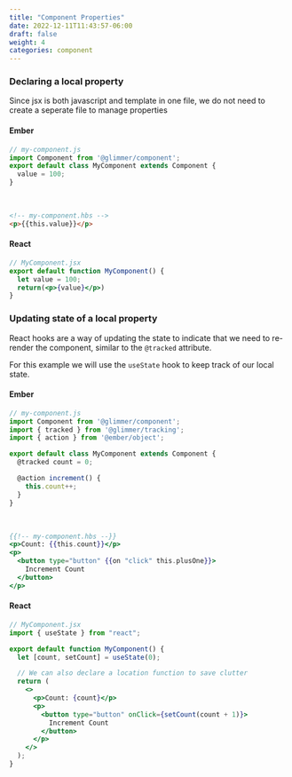 ```yaml
---
title: "Component Properties"
date: 2022-12-11T11:43:57-06:00
draft: false
weight: 4
categories: component
---
```



### Declaring a local property
Since jsx is both javascript and template in one file, we do not need to create a seperate file to manage properties

<div class="flex justify-around pb4">

<div class="w-50 pr3 ember-code">


#### Ember
```js
// my-component.js
import Component from '@glimmer/component';
export default class MyComponent extends Component {
  value = 100;
}
```
<br>

```html
<!-- my-component.hbs -->
<p>{{this.value}}</p>
```

</div>
<div class="w-50 pl3 react-code">

#### React
```jsx
// MyComponent.jsx
export default function MyComponent() {
  let value = 100;
  return(<p>{value}</p>)
}
```
</div>
</div>

### Updating state of a local property
React hooks are a way of updating the state to indicate that we need to re-render the component,
similar to the `@tracked` attribute.

For this example we will use the `useState` hook to keep track of our local state.

<div class="flex justify-around pb4">

<div class="w-50 pr3 ember-code">


#### Ember
```js
// my-component.js
import Component from '@glimmer/component';
import { tracked } from '@glimmer/tracking';
import { action } from '@ember/object';

export default class MyComponent extends Component {
  @tracked count = 0;

  @action increment() {
    this.count++;
  }
}
```
<br>

```hbs
{{!-- my-component.hbs --}}
<p>Count: {{this.count}}</p>
<p>
  <button type="button" {{on "click" this.plusOne}}>
    Increment Count
  </button>
</p>
```

</div>
<div class="w-50 pl3 react-code">

#### React
```jsx
// MyComponent.jsx
import { useState } from "react";

export default function MyComponent() {
  let [count, setCount] = useState(0);

  // We can also declare a location function to save clutter
  return (
    <>
      <p>Count: {count}</p>
      <p>
        <button type="button" onClick={setCount(count + 1)}>
          Increment Count
        </button>
      </p>
    </>
  );
}
```
</div>
</div>

